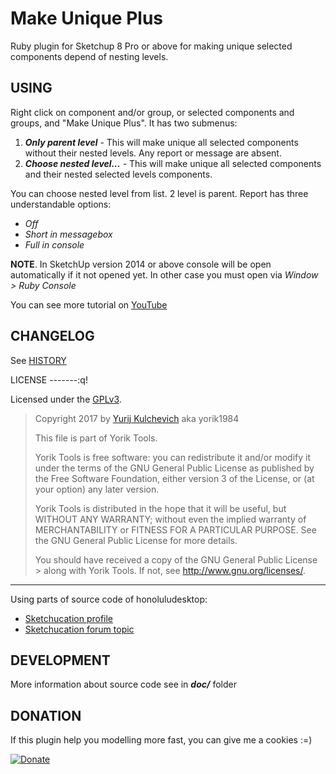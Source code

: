 Make Unique Plus
=========
Ruby plugin for Sketchup 8 Pro or above for making unique selected components depend of nesting levels.

USING
---------
Right click on component and/or group, or selected components and groups, and "Make Unique Plus". It has two submenus:

1. **_Only parent level_** - This will make unique all selected components without their nested levels. Any report or message are absent.
2. **_Choose nested level..._** - This will make unique all selected components and their nested selected levels components.

You can choose nested level from list. 2 level is parent. Report has three understandable options:

  * *Off*
  * *Short in messagebox*
  * *Full in console*

**NOTE**. In SketchUp version 2014 or above console will be open automatically if it not opened yet. In other case you must open via *Window > Ruby Console* 

You can see more tutorial on [YouTube](https://youtu.be/Ej6fQ37A84o)

CHANGELOG
---------

See [HISTORY](HISTORY.md)

LICENSE
-------:q!

Licensed under the [GPLv3](https://www.gnu.org/licenses/gpl-3.0.txt).

> Copyright 2017 by  [Yurij Kulchevich](mailto:yorik1984@gmail.com) aka yorik1984
>
> This file is part of Yorik Tools.
>
> Yorik Tools is free software: you can redistribute it and/or modify
> it under the terms of the GNU General Public License as published by
> the Free Software Foundation, either version 3 of the License, or
> (at your option) any later version.
>
> Yorik Tools is distributed in the hope that it will be useful,
> but WITHOUT ANY WARRANTY; without even the implied warranty of
> MERCHANTABILITY or FITNESS FOR A PARTICULAR PURPOSE.  See the
> GNU General Public License for more details.
>
> You should have received a copy of the GNU General Public License
	> along with Yorik Tools.  If not, see <http://www.gnu.org/licenses/>.
>   >   

---
Using parts of source code of honoluludesktop:
* [Sketchucation profile](http://sketchucation.com/forums/memberlist.php?mode=viewprofile&u=11169)
* [Sketchucation forum topic](http://sketchucation.com/forums/viewtopic.php?p=346107#p346107)

DEVELOPMENT
-----------
More information about source code see in **_doc/_** folder 


DONATION
--------
If this plugin help you modelling more fast, you can give me a cookies :=) 

[![Donate](https://img.shields.io/badge/Donate-PayPal-green.svg)](https://www.paypal.me/yorik1984/5)
